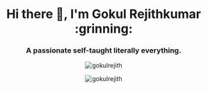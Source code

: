 <h1 align="center">Hi there 👋, I'm Gokul Rejithkumar :grinning:</h1>
<h3 align="center">A passionate self-taught literally everything. </h3>

<p align="center">
  <img src="https://github-readme-stats.vercel.app/api?username=gokulrejith&show_icons=true&theme=cobalt" alt="gokulrejith" />
</p>
<p align="center">
  <img src="https://komarev.com/ghpvc/?username=gokulrejith" alt="gokulrejith" />
</p>



